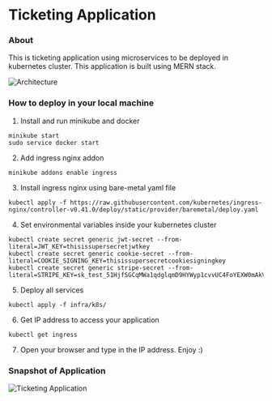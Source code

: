 # Ticketing Application
### About
This is ticketing application using microservices to be deployed in kubernetes cluster. This application is built using MERN stack. 

![Architecture](https://i.imgur.com/eQk4fr5.jpeg)


### How to deploy in your local machine
1. Install and run minikube and docker
```
minikube start
sudo service docker start
```

2. Add ingress nginx addon
```
minikube addons enable ingress
```

3. Install ingress nginx using bare-metal yaml file
```
kubectl apply -f https://raw.githubusercontent.com/kubernetes/ingress-nginx/controller-v0.41.0/deploy/static/provider/baremetal/deploy.yaml
```

4. Set environmental variables inside your kubernetes cluster
```
kubectl create secret generic jwt-secret --from-literal=JWT_KEY=thisissupersecretjwtkey
kubectl create secret generic cookie-secret --from-literal=COOKIE_SIGNING_KEY=thisissupersecretcookiesigningkey
kubectl create secret generic stripe-secret --from-literal=STRIPE_KEY=sk_test_51HjfSGCqMWa1qdglqmD9HYWyp1cvvUC4FoYEXW0mAkV8t8P0Kx26VY4psazschjhZF8juqAvuuaU19Iwwbx4ZKce00hcIwBHNU
```
5. Deploy all services
```
kubectl apply -f infra/k8s/
```
6. Get IP address to access your application
```
kubectl get ingress
```
7. Open your browser and type in the IP address. Enjoy :)


### Snapshot of Application
![Ticketing Application](https://i.imgur.com/lE2TzHt.png)
